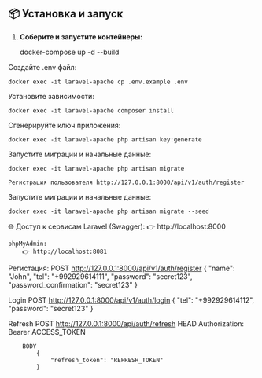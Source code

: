 ## 📦 Установка и запуск

1. **Соберите и запустите контейнеры:**

   docker-compose up -d --build 

Создайте .env файл:

    docker exec -it laravel-apache cp .env.example .env
    
Установите зависимости:

    docker exec -it laravel-apache composer install

Сгенерируйте ключ приложения:

    docker exec -it laravel-apache php artisan key:generate

Запустите миграции и начальные данные:

    docker exec -it laravel-apache php artisan migrate

    Регистрация пользователя http://127.0.0.1:8000/api/v1/auth/register

Запустите миграции и начальные данные:

    docker exec -it laravel-apache php artisan migrate --seed


🌐 Доступ к сервисам
    Laravel (Swagger):
        👉 http://localhost:8000

    phpMyAdmin:
        👉 http://localhost:8081

Регистация:
    POST http://127.0.0.1:8000/api/v1/auth/register
        {
            "name": "John",
            "tel": "+992929614111",
            "password": "secret123",
            "password_confirmation": "secret123"
        }

Login
    POST http://127.0.0.1:8000/api/v1/auth/login
      {
        "tel": "+992929614112",
        "password": "secret123"
      }

Refresh
    POST http://127.0.0.1:8000/api/auth/refresh
        HEAD
            Authorization: Bearer ACCESS_TOKEN

        BODY
            {
                "refresh_token": "REFRESH_TOKEN"
            }